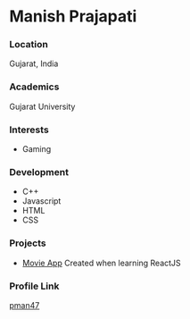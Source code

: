 # Manish Prajapati

### Location

Gujarat, India

### Academics

Gujarat University

### Interests

- Gaming

### Development

- C++
- Javascript
- HTML
- CSS

### Projects

- [Movie App](https://github.com/pman47/movie-app) Created when learning ReactJS

### Profile Link

[pman47](https://github.com/pman47)
